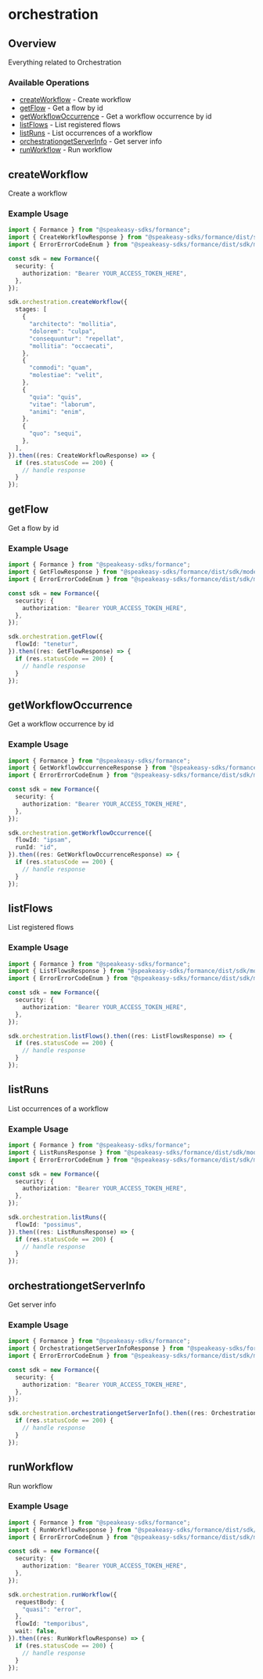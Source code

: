 # orchestration

## Overview

Everything related to Orchestration

### Available Operations

* [createWorkflow](#createworkflow) - Create workflow
* [getFlow](#getflow) - Get a flow by id
* [getWorkflowOccurrence](#getworkflowoccurrence) - Get a workflow occurrence by id
* [listFlows](#listflows) - List registered flows
* [listRuns](#listruns) - List occurrences of a workflow
* [orchestrationgetServerInfo](#orchestrationgetserverinfo) - Get server info
* [runWorkflow](#runworkflow) - Run workflow

## createWorkflow

Create a workflow

### Example Usage

```typescript
import { Formance } from "@speakeasy-sdks/formance";
import { CreateWorkflowResponse } from "@speakeasy-sdks/formance/dist/sdk/models/operations";
import { ErrorErrorCodeEnum } from "@speakeasy-sdks/formance/dist/sdk/models/shared";

const sdk = new Formance({
  security: {
    authorization: "Bearer YOUR_ACCESS_TOKEN_HERE",
  },
});

sdk.orchestration.createWorkflow({
  stages: [
    {
      "architecto": "mollitia",
      "dolorem": "culpa",
      "consequuntur": "repellat",
      "mollitia": "occaecati",
    },
    {
      "commodi": "quam",
      "molestiae": "velit",
    },
    {
      "quia": "quis",
      "vitae": "laborum",
      "animi": "enim",
    },
    {
      "quo": "sequi",
    },
  ],
}).then((res: CreateWorkflowResponse) => {
  if (res.statusCode == 200) {
    // handle response
  }
});
```

## getFlow

Get a flow by id

### Example Usage

```typescript
import { Formance } from "@speakeasy-sdks/formance";
import { GetFlowResponse } from "@speakeasy-sdks/formance/dist/sdk/models/operations";
import { ErrorErrorCodeEnum } from "@speakeasy-sdks/formance/dist/sdk/models/shared";

const sdk = new Formance({
  security: {
    authorization: "Bearer YOUR_ACCESS_TOKEN_HERE",
  },
});

sdk.orchestration.getFlow({
  flowId: "tenetur",
}).then((res: GetFlowResponse) => {
  if (res.statusCode == 200) {
    // handle response
  }
});
```

## getWorkflowOccurrence

Get a workflow occurrence by id

### Example Usage

```typescript
import { Formance } from "@speakeasy-sdks/formance";
import { GetWorkflowOccurrenceResponse } from "@speakeasy-sdks/formance/dist/sdk/models/operations";
import { ErrorErrorCodeEnum } from "@speakeasy-sdks/formance/dist/sdk/models/shared";

const sdk = new Formance({
  security: {
    authorization: "Bearer YOUR_ACCESS_TOKEN_HERE",
  },
});

sdk.orchestration.getWorkflowOccurrence({
  flowId: "ipsam",
  runId: "id",
}).then((res: GetWorkflowOccurrenceResponse) => {
  if (res.statusCode == 200) {
    // handle response
  }
});
```

## listFlows

List registered flows

### Example Usage

```typescript
import { Formance } from "@speakeasy-sdks/formance";
import { ListFlowsResponse } from "@speakeasy-sdks/formance/dist/sdk/models/operations";
import { ErrorErrorCodeEnum } from "@speakeasy-sdks/formance/dist/sdk/models/shared";

const sdk = new Formance({
  security: {
    authorization: "Bearer YOUR_ACCESS_TOKEN_HERE",
  },
});

sdk.orchestration.listFlows().then((res: ListFlowsResponse) => {
  if (res.statusCode == 200) {
    // handle response
  }
});
```

## listRuns

List occurrences of a workflow

### Example Usage

```typescript
import { Formance } from "@speakeasy-sdks/formance";
import { ListRunsResponse } from "@speakeasy-sdks/formance/dist/sdk/models/operations";
import { ErrorErrorCodeEnum } from "@speakeasy-sdks/formance/dist/sdk/models/shared";

const sdk = new Formance({
  security: {
    authorization: "Bearer YOUR_ACCESS_TOKEN_HERE",
  },
});

sdk.orchestration.listRuns({
  flowId: "possimus",
}).then((res: ListRunsResponse) => {
  if (res.statusCode == 200) {
    // handle response
  }
});
```

## orchestrationgetServerInfo

Get server info

### Example Usage

```typescript
import { Formance } from "@speakeasy-sdks/formance";
import { OrchestrationgetServerInfoResponse } from "@speakeasy-sdks/formance/dist/sdk/models/operations";
import { ErrorErrorCodeEnum } from "@speakeasy-sdks/formance/dist/sdk/models/shared";

const sdk = new Formance({
  security: {
    authorization: "Bearer YOUR_ACCESS_TOKEN_HERE",
  },
});

sdk.orchestration.orchestrationgetServerInfo().then((res: OrchestrationgetServerInfoResponse) => {
  if (res.statusCode == 200) {
    // handle response
  }
});
```

## runWorkflow

Run workflow

### Example Usage

```typescript
import { Formance } from "@speakeasy-sdks/formance";
import { RunWorkflowResponse } from "@speakeasy-sdks/formance/dist/sdk/models/operations";
import { ErrorErrorCodeEnum } from "@speakeasy-sdks/formance/dist/sdk/models/shared";

const sdk = new Formance({
  security: {
    authorization: "Bearer YOUR_ACCESS_TOKEN_HERE",
  },
});

sdk.orchestration.runWorkflow({
  requestBody: {
    "quasi": "error",
  },
  flowId: "temporibus",
  wait: false,
}).then((res: RunWorkflowResponse) => {
  if (res.statusCode == 200) {
    // handle response
  }
});
```
